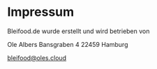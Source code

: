 # Impressum
Bleifood.de wurde erstellt und wird betrieben von

Ole Albers
Bansgraben 4
22459 Hamburg

bleifood@oles.cloud

